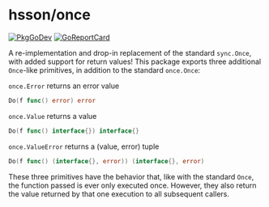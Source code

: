 # hsson/once
[![PkgGoDev](https://pkg.go.dev/badge/github.com/hsson/once)](https://pkg.go.dev/github.com/hsson/once) [![GoReportCard](https://goreportcard.com/badge/github.com/hsson/once)](https://goreportcard.com/report/github.com/hsson/once)

A re-implementation and drop-in replacement of the standard `sync.Once`, with added support for return values! This package exports three additional `Once`-like primitives, in addition to the standard `once.Once`:

`once.Error` returns an error value
```go
Do(f func() error) error
```
`once.Value` returns a value
```go
Do(f func() interface{}) interface{}
```
`once.ValueError` returns a (value, error) tuple
```go
Do(f func() (interface{}, error)) (interface{}, error)
```

These three primitives have the behavior that, like with the standard `Once`, the function passed is ever only executed once. However, they also return the value returned by that one execution to all subsequent callers.